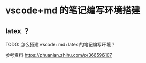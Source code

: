 # vscode+md 的笔记编写环境搭建

## latex ？

TODO:
怎么搭建 vscode+md+latex 的笔记编写环境？

参考资料
https://zhuanlan.zhihu.com/p/366596107

